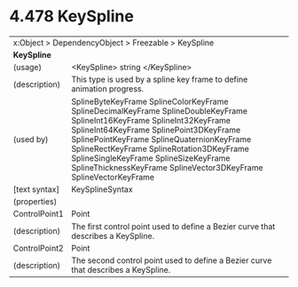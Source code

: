 <html dir="LTR" xmlns:mshelp="http://msdn.microsoft.com/mshelp" xmlns:ddue="http://ddue.schemas.microsoft.com/authoring/2003/5" xmlns:xlink="http://www.w3.org/1999/xlink" xmlns:tool="http://www.microsoft.com/tooltip">

<body>
 <input type="hidden" id="userDataCache" class="userDataStyle">
 <input type="hidden" id="hiddenScrollOffset">
 <img id="dropDownImage" style="display:none; height:0; width:0;" src="../local/drpdown.gif">
 <img id="dropDownHoverImage" style="display:none; height:0; width:0;" src="../local/drpdown_orange.gif">
 <img id="collapseImage" style="display:none; height:0; width:0;" src="../local/collapse.gif">
 <img id="expandImage" style="display:none; height:0; width:0;" src="../local/exp.gif">
 <img id="collapseAllImage" style="display:none; height:0; width:0;" src="../local/collall.gif">
 <img id="expandAllImage" style="display:none; height:0; width:0;" src="../local/expall.gif">
 <img id="copyImage" style="display:none; height:0; width:0;" src="../local/copycode.gif">
 <img id="copyHoverImage" style="display:none; height:0; width:0;" src="../local/copycodeHighlight.gif">
 <div id="header"><h1 class="heading">4.478 KeySpline</h1></div>

 <div id="mainSection">
 <div id="mainBody">
 <div id="allHistory" class="saveHistory" onsave="saveAll()" onload="loadAll()"></div>
 <p xmlns:wsd="http://wsdev.schemas.microsoft.com/authoring/2008/2" xmlns:msxsl="urn:schemas-microsoft-com:xslt" xmlns:script="urn:script" xmlns:build="urn:build">
 </p>
 <div id="sectionSection0" class="section" name="collapseableSection">
 <content xmlns="http://ddue.schemas.microsoft.com/authoring/2003/5" xmlns:wsd="http://wsdev.schemas.microsoft.com/authoring/2008/2" xmlns:msxsl="urn:schemas-microsoft-com:xslt" xmlns:script="urn:script" xmlns:build="urn:build">
 </content>
 </div>
 <div id="sectionSection1" class="section" name="collapseableSection">
 <content xmlns="http://ddue.schemas.microsoft.com/authoring/2003/5" xmlns:wsd="http://wsdev.schemas.microsoft.com/authoring/2008/2" xmlns:msxsl="urn:schemas-microsoft-com:xslt" xmlns:script="urn:script" xmlns:build="urn:build">
 <table class="ProtocolAuthoredTable" xmlns="">
 <tr><td colspan="2">
<mshelp:link keywords="c0d383e4-fcdb-4546-a06b-81c262fe2a5e" tabindex="0">x:Object</mshelp:link> &gt; <mshelp:link keywords="44a6e58f-41e0-4602-b1d2-75a9b44a5acb" tabindex="0">DependencyObject</mshelp:link> &gt; <mshelp:link keywords="14abf0ee-8f63-4ed1-80bd-0b71e55f11cb" tabindex="0">Freezable</mshelp:link> &gt; <mshelp:link keywords="75992b86-199b-466a-b041-f9d401954ea9" tabindex="0">KeySpline</mshelp:link> </td>
 </tr>
 <tr><td colspan="2">
 <b>KeySpline</b> </td>
 </tr>
 <tr><td><div class="indent0">(usage)</div></td>
 <td>&lt;KeySpline&gt; string &lt;/KeySpline&gt;</td>
 </tr>
 <tr><td><div class="indent0">(description)</div></td>
 <td>This type is used by a spline key frame to define animation progress.</td>
 </tr>
 <tr><td><div class="indent0">(used by)</div></td>
 <td><mshelp:link keywords="62744702-9ad3-414f-b956-faec5c9fa59d" tabindex="0">SplineByteKeyFrame</mshelp:link> <mshelp:link keywords="31c15493-3a9f-43d5-860e-15ae9f983d59" tabindex="0">SplineColorKeyFrame</mshelp:link> <mshelp:link keywords="6b21a2dc-ab1d-4cc0-907b-42d6736db51b" tabindex="0">SplineDecimalKeyFrame</mshelp:link> <mshelp:link keywords="63004868-32d1-417a-bde6-8536cccf11c9" tabindex="0">SplineDoubleKeyFrame</mshelp:link> <mshelp:link keywords="7b90b1be-7cf2-49e6-aa6a-0440e9962710" tabindex="0">SplineInt16KeyFrame</mshelp:link> <mshelp:link keywords="75c50cde-44c2-4f1b-8843-241af7f486f4" tabindex="0">SplineInt32KeyFrame</mshelp:link> <mshelp:link keywords="b8fea069-a0a9-4452-bfcb-cacb9f578ae8" tabindex="0">SplineInt64KeyFrame</mshelp:link> <mshelp:link keywords="0b26b2ef-5922-4058-998a-16d746a1843d" tabindex="0">SplinePoint3DKeyFrame</mshelp:link> <mshelp:link keywords="5315eefe-640c-4511-964b-7dc420a58ec5" tabindex="0">SplinePointKeyFrame</mshelp:link> <mshelp:link keywords="82bd23ee-6dcf-4700-9795-934447b414bd" tabindex="0">SplineQuaternionKeyFrame</mshelp:link> <mshelp:link keywords="57b2b0e7-19d0-41e7-bffb-a7fe5a97ed37" tabindex="0">SplineRectKeyFrame</mshelp:link> <mshelp:link keywords="0b4a7331-e06e-4906-b095-020c27178c1d" tabindex="0">SplineRotation3DKeyFrame</mshelp:link> <mshelp:link keywords="e5094d7b-9b80-49af-a73d-f84a444330b9" tabindex="0">SplineSingleKeyFrame</mshelp:link> <mshelp:link keywords="27fb8df4-0936-42a2-b350-eae2cce3c803" tabindex="0">SplineSizeKeyFrame</mshelp:link> <mshelp:link keywords="9872c8d0-ca47-48c5-a5c2-27b525e19272" tabindex="0">SplineThicknessKeyFrame</mshelp:link> <mshelp:link keywords="116c7736-af77-417a-ac0d-a5d862f8db5c" tabindex="0">SplineVector3DKeyFrame</mshelp:link> <mshelp:link keywords="6f097a31-e5c6-4dff-8b07-6967be642490" tabindex="0">SplineVectorKeyFrame</mshelp:link></td>
 </tr>
 <tr><td><div class="indent0">[text syntax]</div></td>
 <td><mshelp:link keywords="c5498c9c-0078-4e3a-84a4-7ee2ae8feaca" tabindex="0">KeySplineSyntax</mshelp:link></td>
 </tr>
 <tr><td><div class="indent0">(properties)</div></td>
 <td></td>
 </tr>
 <tr><td><div class="indent2">ControlPoint1</div></td>
 <td><mshelp:link keywords="8efe052b-084d-4f43-a1b9-8e19ba3c083f" tabindex="0">Point</mshelp:link></td>
 </tr>
 <tr><td><div class="indent4">(description)</div></td>
 <td>The first control point used to define a Bezier curve that describes a KeySpline.</td>
 </tr>
 <tr><td><div class="indent2">ControlPoint2</div></td>
 <td><mshelp:link keywords="8efe052b-084d-4f43-a1b9-8e19ba3c083f" tabindex="0">Point</mshelp:link></td>
 </tr>
 <tr><td><div class="indent4">(description)</div></td>
 <td>The second control point used to define a Bezier curve that describes a KeySpline.</td>
 </tr>
</table>
 </content>
 </div>
 <!--[if gte IE 5]>
 <tool:tip element="languageFilterToolTip" avoidmouse="false"/>
 <![endif]-->
 </div>
 <a name="feedback"></a><span></span>
 </div>
</body></html>
